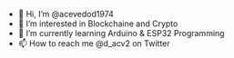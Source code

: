 - 👋 Hi, I’m @acevedod1974
- 👀 I’m interested in Blockchaine and Crypto
- 🌱 I’m currently learning Arduino & ESP32 Programming
- 📫 How to reach me @d_acv2 on Twitter

<!---
acevedod1974/acevedod1974 is a ✨ special ✨ repository because its `README.md` (this file) appears on your GitHub profile.
You can click the Preview link to take a look at your changes.
--->
